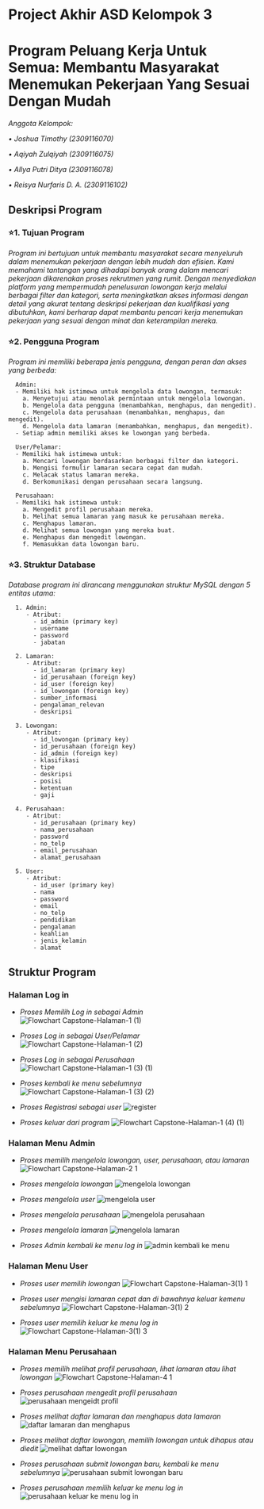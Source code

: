 # Project Akhir ASD Kelompok 3
# Program Peluang Kerja Untuk Semua: Membantu Masyarakat Menemukan Pekerjaan Yang Sesuai Dengan Mudah

_Anggota Kelompok:_

*• Joshua Timothy (2309116070)*

*• Aqiyah Zulqiyah (2309116075)*

*• Allya Putri Ditya (2309116078)*

*• Reisya Nurfaris D. A. (2309116102)*

## **Deskripsi Program**

### ⭐️1. Tujuan Program

_Program ini bertujuan untuk membantu masyarakat secara menyeluruh dalam menemukan pekerjaan dengan lebih mudah dan efisien. Kami memahami tantangan yang dihadapi banyak orang dalam mencari pekerjaan dikarenakan proses rekrutmen yang rumit. Dengan menyediakan platform yang mempermudah penelusuran lowongan kerja melalui berbagai filter dan kategori, serta meningkatkan akses informasi dengan detail yang akurat tentang deskripsi pekerjaan dan kualifikasi yang dibutuhkan, kami berharap dapat membantu pencari kerja menemukan pekerjaan yang sesuai dengan minat dan keterampilan mereka._

### ⭐️2. Pengguna Program

_Program ini memiliki beberapa jenis pengguna, dengan peran dan akses yang berbeda:_

      Admin:
      - Memiliki hak istimewa untuk mengelola data lowongan, termasuk:
        a. Menyetujui atau menolak permintaan untuk mengelola lowongan.
        b. Mengelola data pengguna (menambahkan, menghapus, dan mengedit).
        c. Mengelola data perusahaan (menambahkan, menghapus, dan mengedit).
        d. Mengelola data lamaran (menambahkan, menghapus, dan mengedit).
      - Setiap admin memiliki akses ke lowongan yang berbeda.
      
      User/Pelamar:
      - Memiliki hak istimewa untuk:
        a. Mencari lowongan berdasarkan berbagai filter dan kategori.
        b. Mengisi formulir lamaran secara cepat dan mudah.
        c. Melacak status lamaran mereka.
        d. Berkomunikasi dengan perusahaan secara langsung.

      Perusahaan:
      - Memiliki hak istimewa untuk:
        a. Mengedit profil perusahaan mereka.
        b. Melihat semua lamaran yang masuk ke perusahaan mereka.
        c. Menghapus lamaran.
        d. Melihat semua lowongan yang mereka buat.
        e. Menghapus dan mengedit lowongan.
        f. Memasukkan data lowongan baru.

### ⭐️3. Struktur Database

_Database program ini dirancang menggunakan struktur MySQL dengan 5 entitas utama:_

      1. Admin:
         - Atribut:
           - id_admin (primary key)
           - username
           - password
           - jabatan
      
      2. Lamaran:
         - Atribut:
           - id_lamaran (primary key)
           - id_perusahaan (foreign key)
           - id_user (foreign key)
           - id_lowongan (foreign key)
           - sumber_informasi
           - pengalaman_relevan
           - deskripsi
      
      3. Lowongan:
         - Atribut:
           - id_lowongan (primary key)
           - id_perusahaan (foreign key)
           - id_admin (foreign key)
           - klasifikasi
           - tipe
           - deskripsi
           - posisi
           - ketentuan
           - gaji

      4. Perusahaan:
         - Atribut:
           - id_perusahaan (primary key)
           - nama_perusahaan
           - password
           - no_telp
           - email_perusahaan
           - alamat_perusahaan
      
      5. User:
         - Atribut:
           - id_user (primary key)
           - nama
           - password
           - email
           - no_telp
           - pendidikan
           - pengalaman
           - keahlian
           - jenis_kelamin
           - alamat

## Struktur Program

### Halaman Log in
- *Proses Memilih Log in sebagai Admin*
![Flowchart Capstone-Halaman-1 (1)](./res/login2.jpg)

- *Proses Log in sebagai User/Pelamar*
![Flowchart Capstone-Halaman-1 (2)](./res/login3.jpg)

- *Proses Log in sebagai Perusahaan*
![Flowchart Capstone-Halaman-1 (3) (1)](./res/login4.jpg)

- *Proses kembali ke menu sebelumnya*
![Flowchart Capstone-Halaman-1 (3) (2)](./res/login5.jpg)

- *Proses Registrasi sebagai user*
![register](./res/login6.jpg)

- *Proses keluar dari program*
![Flowchart Capstone-Halaman-1 (4) (1)](./res/login7.jpg)

### Halaman Menu Admin
- *Proses memilih mengelola lowongan, user, perusahaan, atau lamaran*
![Flowchart Capstone-Halaman-2 1](./res/admin1.jpg)

- *Proses mengelola lowongan*
![mengelola lowongan](./res/admin2.jpg)

- *Proses mengelola user*
![mengelola user](./res/admin3.jpg)

- *Proses mengelola perusahaan*
![mengelola perusahaan](./res/admin4.jpg)

- *Proses mengelola lamaran*
![mengelola lamaran](./res/admin5.jpg)

- *Proses Admin kembali ke menu log in*
![admin kembali ke menu](./res/admin6.jpg)

### Halaman Menu User
- *Proses user memilih lowongan*
![Flowchart Capstone-Halaman-3(1) 1](./res/1.jpg)

- *Proses user mengisi lamaran cepat dan di bawahnya keluar kemenu sebelumnya*
![Flowchart Capstone-Halaman-3(1) 2](./res/2.jpg)

- *Proses user memilih keluar ke menu log in*
![Flowchart Capstone-Halaman-3(1) 3](./res/3.jpg)

### Halaman Menu Perusahaan
- *Proses memilih melihat profil perusahaan, lihat lamaran atau lihat lowongan*
![Flowchart Capstone-Halaman-4 1](./res/perusahaan1.jpg)

- *Proses perusahaan mengedit profil perusahaan*
![perusahaan mengeidt profil](./res/perusahaan2.jpg)

- *Proses melihat daftar lamaran dan menghapus data lamaran*
![daftar lamaran dan menghapus](./res/perusahaan3.jpg)

- *Proses melihat daftar lowongan, memilih lowongan untuk dihapus atau diedit*
![melihat daftar lowongan](./res/perusahaan4.jpg)

- *Proses perusahaan submit lowongan baru, kembali ke menu sebelumnya*
![perusahaan submit lowongan baru](./res/perusahaan5.jpg)

- *Proses perusahaan memilih keluar ke menu log in*
![perusahaan keluar ke menu log in](./res/perusahaan6.jpg)
